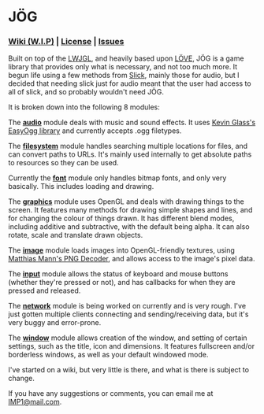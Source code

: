 # JÖG

### [Wiki (W.I.P)](https://github.com/IMP1/jog/wiki) | [License](https://github.com/IMP1/jog/blob/master/LICENSE.md) | [Issues](https://github.com/IMP1/jog/issues?state=open) 

Built on top of the [LWJGL](http://lwjgl.org/), and heavily based upon [LÖVE](https://love2d.org/), JÖG is a game library that provides only what is necessary, and not too much more. It begun life using a few methods from [Slick](http://slick.ninjacave.com/), mainly those for audio, but I decided that needing slick just for audio meant that the user had access to all of slick, and so probably wouldn't need JÖG.

It is broken down into the following 8 modules:

The [**audio**](https://github.com/IMP1/jog/wiki/jog.audio) module deals with music and sound effects. It uses [Kevin Glass's EasyOgg library](http://www.cokeandcode.com/) and currently accepts .ogg filetypes.

The [**filesystem**](https://github.com/IMP1/jog/wiki/jog.filesystem) module handles searching multiple locations for files, and can convert paths to URLs. It's mainly used internally to get absolute paths to resources so they can be used.

Currently the [**font**](https://github.com/IMP1/jog/wiki/jog.font) module only handles bitmap fonts, and only very basically. This includes loading and drawing.

The [**graphics**](https://github.com/IMP1/jog/wiki/jog.graphics) module uses OpenGL and deals with drawing things to the screen. It features many methods for drawing simple shapes and lines, and for changing the colour of things drawn. It has different blend modes, including additive and subtractive, with the default being alpha. It can also rotate, scale and translate drawn objects.

The [**image**](https://github.com/IMP1/jog/wiki/jog.image) module loads images into OpenGL-friendly textures, using [Matthias Mann's PNG Decoder](http://hg.l33tlabs.org/twl/file/tip/src/de/matthiasmann/twl/utils/PNGDecoder.java), and allows access to the image's pixel data.

The [**input**](https://github.com/IMP1/jog/wiki/jog.input) module allows the status of keyboard and mouse buttons (whether they're pressed or not), and has callbacks for when they are pressed and released.

The [**network**](https://github.com/IMP1/jog/wiki/jog.network) module is being worked on currently and is very rough. I've just gotten multiple clients connecting and sending/receiving data, but it's very buggy and error-prone.

The [**window**](https://github.com/IMP1/jog/wiki/jog.window) module allows creation of the window, and setting of certain settings, such as the title, icon and dimensions. It features fullscreen and/or borderless windows, as well as your default windowed mode.

I've started on a wiki, but very little is there, and what is there is subject to change.

If you have any suggestions or comments, you can email me at IMP1@mail.com.
